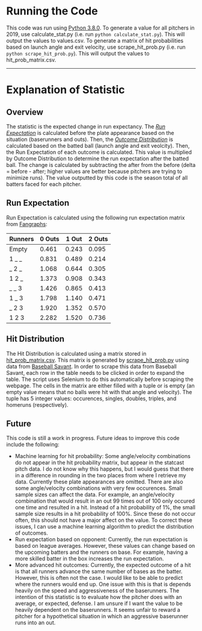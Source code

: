 # Running the Code
This code was run using [Python 3.8.0](https://www.python.org/downloads/release/python-380/). To generate a value for all pitchers in 2019, use calculate_stat.py (i.e. run `python calculate_stat.py`). This will output the values to values.csv. To generate a matrix of hit probabilities based on launch angle and exit velocity, use scrape_hit_prob.py (i.e. run `python scrape_hit_prob.py`). This will output the values to hit_prob_matrix.csv.
___
# Explanation of Statistic
## Overview
The statistic is the expected change in run expectancy. The [*Run Expectation*](https://github.com/mccapobianco/pitcher-stat/blob/master/README.md#run-expectation) is calculated before the plate appearance based on the situation (baserunners and outs). Then, the [*Outcome Distribution*](https://github.com/mccapobianco/pitcher-stat/blob/master/README.md#hit_distribution) is calculated based on the batted ball (launch angle and exit veolcity). Then, the Run Expectation of each outcome is calculated. This value is multiplied by Outcome Distribution to determine the run expectation after the batted ball. The change is calculated by subtracting the after from the before (delta = before - after; higher values are better because pitchers are trying to minimize runs). The value outputted by this code is the season total of all batters faced for each pitcher. 
## Run Expectation
Run Expectation is calculated using the following run expectation matrix from [Fangraphs](https://library.fangraphs.com/misc/re24/):

| Runners | 0 Outs | 1 Out | 2 Outs |
|---|---|---|---|
| Empty | 0.461 | 0.243 | 0.095 |
| 1 _ _ | 0.831 | 0.489 | 0.214 |
| _ 2 _ | 1.068 | 0.644 | 0.305 |
| 1 2 _ | 1.373 | 0.908 | 0.343 |
| _ _ 3 | 1.426 | 0.865 | 0.413 |
| 1 _ 3 | 1.798 | 1.140 | 0.471 |
| _ 2 3 | 1.920 | 1.352 | 0.570 |
| 1 2 3 | 2.282 | 1.520 | 0.736 |

## Hit Distribution
The Hit Distribution is calculated using a matrix stored in [hit_prob_matrix.csv](https://github.com/mccapobianco/pitcher-stat/blob/master/hit_prob_matrix.csv). This matrix is generated by [scrape_hit_prob.py](https://github.com/mccapobianco/pitcher-stat/blob/master/scrape_hit_prob.py) using data from [Baseball Savant](https://baseballsavant.mlb.com/statcast_hit_probability). In order to scrape this data from Baseball Savant, each row in the table needs to be clicked in order to expand the table. The script uses Selenium to do this automatically before scraping the webpage. The cells in the matrix are either filled with a tuple or is empty (an empty value means that no balls were hit with that angle and velocity). The tuple has 5 integer values: occurences, singles, doubles, triples, and homeruns (respectively).
## Future
This code is still a work in progress. Future ideas to improve this code include the following:
* Machine learning for hit probability: Some angle/velocity combinations do not appear in the hit probability matrix, but appear in the statcast pitch data. I do not know why this happens, but I would guess that there in a difference in rounding in the two places from where I retrieve my data. Currently these plate appearances are omitted. There are also some angle/velocity combinations with very few occurences. Small sample sizes can affect the data. For example, an angle/velocity combination that would result in an out 99 times out of 100 only occured one time and resulted in a hit. Instead of a hit probability of 1%, the small sample size results in a hit probability of 100%. Since these do not occur often, this should not have a major affect on the value. To correct these issues, I can use a machine learning algorithm to predict the distribution of outcomes.
* Run expectation based on opponent: Currently, the run expectation is based on league averages. However, these values can change based on the upcoming batters and the runners on base. For example, having a more skilled batter in the box increases the run expectation. 
* More advanced hit outcomes: Currently, the expected outcome of a hit is that all runners advance the same number of bases as the batter. However, this is often not the case. I would like to be able to predict where the runners would end up. One issue with this is that is depends heavily on the speed and aggressiveness of the baserunners. The intention of this statistic is to evaluate how the pitcher does with an average, or expected, defense. I am unsure if I want the value to be heavily dependent on the baserunners. It seems unfair to reward a pitcher for a hypothetical situation in which an aggressive baserunner runs into an out.